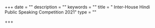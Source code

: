 +++
date = ""
description = ""
keywords = ""
title = " Inter-House Hindi Public Speaking Competition 2021"
type = ""

+++

